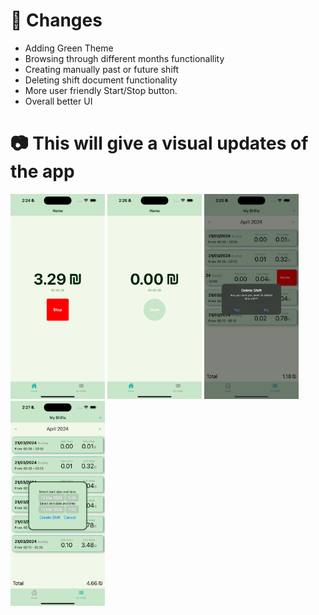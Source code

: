 # 🔄 Changes

- Adding Green Theme
- Browsing through different months functionallity
- Creating manually past or future shift
- Deleting shift document functionality
- More user friendly Start/Stop button.
- Overall better UI

# 📷 This will give a visual updates of the app

<img alt='home screen' src='assets/readme-images/home1.png' width=30%>
<img alt='shifts screen' src='assets/readme-images/home2.png' width=30%>
<img alt='shifts screen' src='assets/readme-images/shifts1.png' width=30%>
<img alt='shifts screen' src='assets/readme-images/shift2.png' width=30%>
